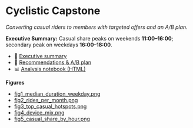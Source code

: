 # Cyclistic Capstone
*Converting casual riders to members with targeted offers and an A/B plan.*

**Executive Summary:** Casual share peaks on weekends **11:00–16:00**; secondary peak on weekdays **16:00–18:00**.


- 📄 [Executive summary](./executive_summary.md)
- 🧪 [Recommendations & A/B plan](./recommendations_and_experiment.md)
- 📊 [Analysis notebook (HTML)](./01_prepare_process_analyze_clean.html)

**Figures**
- [fig1_median_duration_weekday.png](./figures/fig1_median_duration_weekday.png)
- [fig2_rides_per_month.png](./figures/fig2_rides_per_month.png)
- [fig3_top_casual_hotspots.png](./figures/fig3_top_casual_hotspots.png)
- [fig4_device_mix.png](./figures/fig4_device_mix.png)
- [fig5_casual_share_by_hour.png](./figures/fig5_casual_share_by_hour.png)